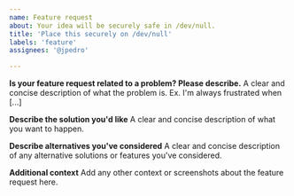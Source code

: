 ```yaml
---
name: Feature request
about: Your idea will be securely safe in /dev/null.
title: 'Place this securely on /dev/null'
labels: 'feature'
assignees: '@jpedro'

---
```


**Is your feature request related to a problem? Please describe.**
A clear and concise description of what the problem is. Ex. I'm always frustrated when [...]

**Describe the solution you'd like**
A clear and concise description of what you want to happen.

**Describe alternatives you've considered**
A clear and concise description of any alternative solutions or features you've considered.

**Additional context**
Add any other context or screenshots about the feature request here.
